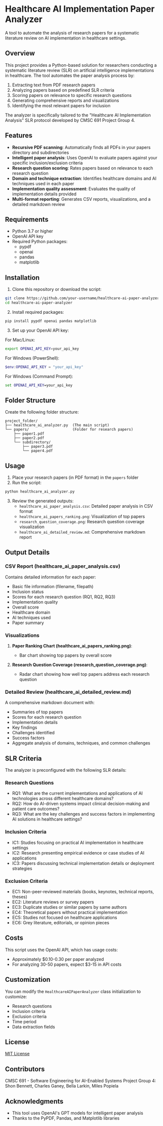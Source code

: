 # Healthcare AI Implementation Paper Analyzer

A tool to automate the analysis of research papers for a systematic literature review on AI implementation in healthcare settings.

## Overview

This project provides a Python-based solution for researchers conducting a systematic literature review (SLR) on artificial intelligence implementations in healthcare. The tool automates the paper analysis process by:

1. Extracting text from PDF research papers
2. Analyzing papers based on predefined SLR criteria
3. Scoring papers on relevance to specific research questions
4. Generating comprehensive reports and visualizations
5. Identifying the most relevant papers for inclusion

The analyzer is specifically tailored to the "Healthcare AI Implementation Analysis" SLR protocol developed by CMSC 691 Project Group 4.

## Features

- **Recursive PDF scanning**: Automatically finds all PDFs in your papers directory and subdirectories
- **Intelligent paper analysis**: Uses OpenAI to evaluate papers against your specific inclusion/exclusion criteria
- **Research question scoring**: Rates papers based on relevance to each research question
- **Domain and technique extraction**: Identifies healthcare domains and AI techniques used in each paper
- **Implementation quality assessment**: Evaluates the quality of implementation details provided
- **Multi-format reporting**: Generates CSV reports, visualizations, and a detailed markdown review

## Requirements

- Python 3.7 or higher
- OpenAI API key
- Required Python packages:
  - pypdf
  - openai
  - pandas
  - matplotlib

## Installation

1. Clone this repository or download the script:

```bash
git clone https://github.com/your-username/healthcare-ai-paper-analyzer.git
cd healthcare-ai-paper-analyzer
```

2. Install required packages:

```bash
pip install pypdf openai pandas matplotlib
```

3. Set up your OpenAI API key:

For Mac/Linux:
```bash
export OPENAI_API_KEY=your_api_key
```

For Windows (PowerShell):
```powershell
$env:OPENAI_API_KEY = "your_api_key"
```

For Windows (Command Prompt):
```cmd
set OPENAI_API_KEY=your_api_key
```

## Folder Structure

Create the following folder structure:

```
project_folder/
├── healthcare_ai_analyzer.py  (The main script)
└── papers/                    (Folder for research papers)
    ├── paper1.pdf
    ├── paper2.pdf
    └── subdirectory/
        ├── paper3.pdf
        └── paper4.pdf
```

## Usage

1. Place your research papers (in PDF format) in the `papers` folder
2. Run the script:

```bash
python healthcare_ai_analyzer.py
```

3. Review the generated outputs:
   - `healthcare_ai_paper_analysis.csv`: Detailed paper analysis in CSV format
   - `healthcare_ai_papers_ranking.png`: Visualization of top papers
   - `research_question_coverage.png`: Research question coverage visualization
   - `healthcare_ai_detailed_review.md`: Comprehensive markdown report

## Output Details

### CSV Report (healthcare_ai_paper_analysis.csv)

Contains detailed information for each paper:
- Basic file information (filename, filepath)
- Inclusion status
- Scores for each research question (RQ1, RQ2, RQ3)
- Implementation quality
- Overall score
- Healthcare domain
- AI techniques used
- Paper summary

### Visualizations

1. **Paper Ranking Chart (healthcare_ai_papers_ranking.png)**:
   - Bar chart showing top papers by overall score

2. **Research Question Coverage (research_question_coverage.png)**:
   - Radar chart showing how well top papers address each research question

### Detailed Review (healthcare_ai_detailed_review.md)

A comprehensive markdown document with:
- Summaries of top papers
- Scores for each research question
- Implementation details
- Key findings
- Challenges identified
- Success factors
- Aggregate analysis of domains, techniques, and common challenges

## SLR Criteria

The analyzer is preconfigured with the following SLR details:

### Research Questions
- RQ1: What are the current implementations and applications of AI technologies across different healthcare domains?
- RQ2: How do AI-driven systems impact clinical decision-making and patient care outcomes?
- RQ3: What are the key challenges and success factors in implementing AI solutions in healthcare settings?

### Inclusion Criteria
- IC1: Studies focusing on practical AI implementation in healthcare settings
- IC2: Research presenting empirical evidence or case studies of AI applications
- IC3: Papers discussing technical implementation details or deployment strategies

### Exclusion Criteria
- EC1: Non-peer-reviewed materials (books, keynotes, technical reports, theses)
- EC2: Literature reviews or survey papers
- EC3: Duplicate studies or similar papers by same authors
- EC4: Theoretical papers without practical implementation
- EC5: Studies not focused on healthcare applications
- EC6: Grey literature, editorials, or opinion pieces

## Costs

This script uses the OpenAI API, which has usage costs:
- Approximately $0.10-0.30 per paper analyzed
- For analyzing 30-50 papers, expect $3-15 in API costs

## Customization

You can modify the `HealthcareAIPaperAnalyzer` class initialization to customize:
- Research questions
- Inclusion criteria
- Exclusion criteria
- Time period
- Data extraction fields

## License

[MIT License](LICENSE)

## Contributors

CMSC 691 - Software Engineering for AI-Enabled Systems
Project Group 4: Shon Bennett, Charles Ganey, Bella Larkin, Miles Popiela

## Acknowledgments

- This tool uses OpenAI's GPT models for intelligent paper analysis
- Thanks to the PyPDF, Pandas, and Matplotlib libraries